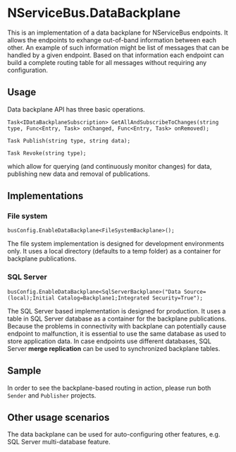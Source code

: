 # NServiceBus.DataBackplane

This is an implementation of a data backplane for NServiceBus endpoints. It allows the endpoints to exhange out-of-band information between each other. An example of such information might be list of messages that can be handled by a given endpoint. Based on that information each endpoint can build a complete routing table for all messages without requiring any configuration.

## Usage

Data backplane API has three basic operations.

```
Task<IDataBackplaneSubscription> GetAllAndSubscribeToChanges(string type, Func<Entry, Task> onChanged, Func<Entry, Task> onRemoved);

Task Publish(string type, string data);

Task Revoke(string type);
```

which allow for querying (and continuously monitor changes) for data, publishing new data and removal of publications.

## Implementations

### File system

```
busConfig.EnableDataBackplane<FileSystemBackplane>();
```

The file system implementation is designed for development environments only. It uses a local directory (defaults to a temp folder) as a container for backplane publications. 

### SQL Server

```
busConfig.EnableDataBackplane<SqlServerBackplane>("Data Source=(local);Initial Catalog=Backplane1;Integrated Security=True");
```

The SQL Server based implementation is designed for production. It uses a table in SQL Server database as a container for the backplane publications. Because the problems in connectivity with backplane can potentially cause endpoint to malfunction, it is essential to use the same database as used to store application data. In case endpoints use different databases, SQL Server **merge replication** can be used to synchronized backplane tables.

## Sample

In order to see the backplane-based routing in action, please run both `Sender` and `Publisher` projects.

## Other usage scenarios

The data backplane can be used for auto-configuring other features, e.g. SQL Server multi-database feature.
